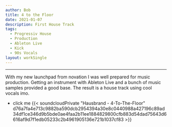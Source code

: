 ```yaml
---
author: Bob
title: 4 to the Floor
date: 2021-01-07
description: First House Track
tags:
  - Progressiv House
  - Production
  - Ableton Live
  - Kick
  - 90s Vocals
layout: workSingle
---
```

- - -

With my new launchpad from novation I was well prepared for music production. Getting an instrument with Ableton Live and a bunch of music samples provided a good base. The result is a house track using cool vocals imo.

- click me
{{< soundcloudPrivate "Hausbrand - 4-To-The-Floor" d76a7fa4e713c9882ba590dcb2954394a30e8c0440988a427196c89ad34df1ce346d9b5bde0ae4faa2b11ee1884829800cfb883d54dad75643d6616af9d7f1edb05233c2b4961905136e721b1037cf83 >}}